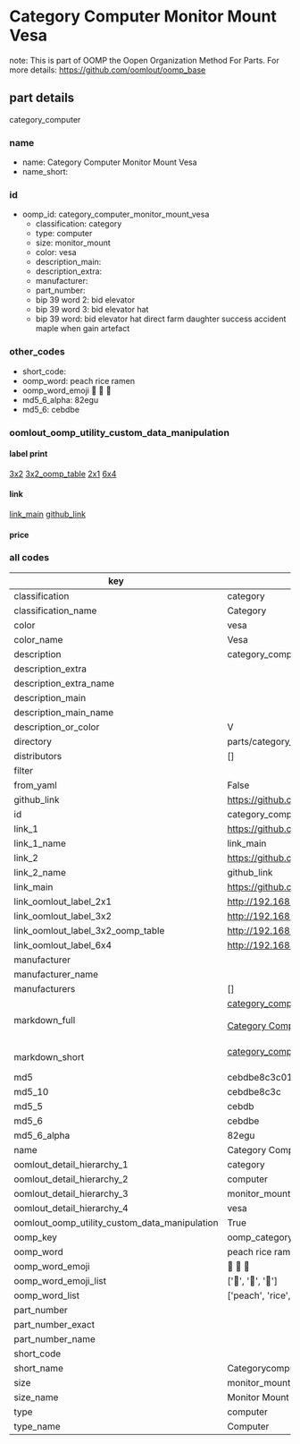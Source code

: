 # Category Computer Monitor Mount Vesa  

note: This is part of OOMP the Oopen Organization Method For Parts. For more details: https://github.com/oomlout/oomp_base

##  part details



category_computer

### name
* name: Category Computer Monitor Mount Vesa
* name_short: 
### id
* oomp_id: category_computer_monitor_mount_vesa
  * classification: category
  * type: computer
  * size: monitor_mount
  * color: vesa
  * description_main: 
  * description_extra: 
  * manufacturer: 
  * part_number: 
  * bip 39 word 2: bid elevator
  * bip 39 word 3: bid elevator hat
  * bip 39 word: bid elevator hat direct farm daughter success accident maple when gain artefact

### other_codes
* short_code: 
* oomp_word: peach rice ramen
* oomp_word_emoji :peach: :rice: :ramen:
* md5_6_alpha: 82egu
* md5_6: cebdbe






### oomlout_oomp_utility_custom_data_manipulation
#### label print
[3x2](http://192.168.1.245:1112/?label=oomp%2082egu)
[3x2_oomp_table](http://192.168.1.107:1112/?label=oomp%2082egu)
[2x1](http://192.168.1.242:1112/?label=oomp%2082egu)
[6x4](http://192.168.1.55:1112/?label=oomp%2082egu)    

#### link

[link_main](https://github.com/oomlout/oomlout_oomp_current_version_messy/tree/main/parts/category_computer_monitor_mount_vesa) [github_link](https://github.com/oomlout/oomlout_oomp_part_src/tree/main/parts/category_computer_monitor_mount_vesa)                             

#### price







### all codes 
| key | value |  
| --- | --- |  
| classification | category |  
| classification_name | Category |  
| color | vesa |  
| color_name | Vesa |  
| description | category_computer |  
| description_extra |  |  
| description_extra_name |  |  
| description_main |  |  
| description_main_name |  |  
| description_or_color | V  |  
| directory | parts/category_computer_monitor_mount_vesa |  
| distributors | [] |  
| filter |  |  
| from_yaml | False |  
| github_link | https://github.com/oomlout/oomlout_oomp_part_src/tree/main/parts/category_computer_monitor_mount_vesa |  
| id | category_computer_monitor_mount_vesa |  
| link_1 | https://github.com/oomlout/oomlout_oomp_current_version_messy/tree/main/parts/category_computer_monitor_mount_vesa |  
| link_1_name | link_main |  
| link_2 | https://github.com/oomlout/oomlout_oomp_part_src/tree/main/parts/category_computer_monitor_mount_vesa |  
| link_2_name | github_link |  
| link_main | https://github.com/oomlout/oomlout_oomp_current_version_messy/tree/main/parts/category_computer_monitor_mount_vesa |  
| link_oomlout_label_2x1 | http://192.168.1.242:1112/?label=oomp%2082egu |  
| link_oomlout_label_3x2 | http://192.168.1.245:1112/?label=oomp%2082egu |  
| link_oomlout_label_3x2_oomp_table | http://192.168.1.107:1112/?label=oomp%2082egu |  
| link_oomlout_label_6x4 | http://192.168.1.55:1112/?label=oomp%2082egu |  
| manufacturer |  |  
| manufacturer_name |  |  
| manufacturers | [] |  
| markdown_full | [category_computer_monitor_mount_vesa](https://github.com/oomlout/oomlout_oomp_current_version_messy/tree/main/parts/category_computer_monitor_mount_vesa)<br>[](https://github.com/oomlout/oomlout_oomp_current_version_messy/tree/main/parts/category_computer_monitor_mount_vesa)<br>[Category Computer Monitor Mount Vesa](https://github.com/oomlout/oomlout_oomp_current_version_messy/tree/main/parts/category_computer_monitor_mount_vesa)<br><br> |  
| markdown_short | [category_computer_monitor_mount_vesa](https://github.com/oomlout/oomlout_oomp_current_version_messy/tree/main/parts/category_computer_monitor_mount_vesa)<br><br> |  
| md5 | cebdbe8c3c017b08df2993e8d311f8b0 |  
| md5_10 | cebdbe8c3c |  
| md5_5 | cebdb |  
| md5_6 | cebdbe |  
| md5_6_alpha | 82egu |  
| name | Category Computer Monitor Mount Vesa |  
| oomlout_detail_hierarchy_1 | category |  
| oomlout_detail_hierarchy_2 | computer |  
| oomlout_detail_hierarchy_3 | monitor_mount |  
| oomlout_detail_hierarchy_4 | vesa |  
| oomlout_oomp_utility_custom_data_manipulation | True |  
| oomp_key | oomp_category_computer_monitor_mount_vesa |  
| oomp_word | peach rice ramen |  
| oomp_word_emoji | :peach: :rice: :ramen: |  
| oomp_word_emoji_list | [':peach:', ':rice:', ':ramen:'] |  
| oomp_word_list | ['peach', 'rice', 'ramen'] |  
| part_number |  |  
| part_number_exact |  |  
| part_number_name |  |  
| short_code |  |  
| short_name | Categorycomputer |  
| size | monitor_mount |  
| size_name | Monitor Mount |  
| type | computer |  
| type_name | Computer |  

